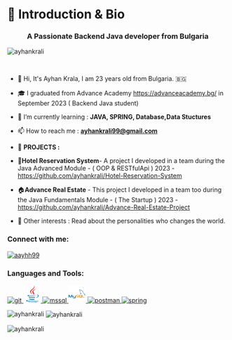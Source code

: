 
<h1 align="left">👋 Introduction & Bio </h1>
<h3 align="center">A Passionate  Backend Java developer from Bulgaria</h1>

<p align="left"> <img src="https://komarev.com/ghpvc/?username=ayhankrali&label=Profile%20views&color=0e75b6&style=flat" alt="ayhankrali" /> </p>

<p align="left"> <a href="https://twitter.com/" target="blank"><img src="https://img.shields.io/twitter/follow/?logo=twitter&style=for-the-badge" alt="" /></a> </p>

- 👦 Hi, It's Ayhan Krala, I am 23 years old from Bulgaria. 🇧🇬

- 🎓 I graduated from Advance Academy https://advanceacademy.bg/ in September 2023 ( Backend Java student)   

- 🌱 I’m currently learning : **JAVA, SPRING, Database,Data Stuctures**

- 📫 How to reach me : **ayhankrali99@gmail.com**
  

- 🔭 **PROJECTS :**
- 🏨**Hotel Reservation System**-  A project I developed in a team during the Java Advanced Module - ( OOP & RESTfulApi ) 2023 - https://github.com/ayhankrali/Hotel-Reservation-System

- 🏠**Advance Real Estate** -  This project I developed in a team too during the Java Fundamentals Module - ( The Startup  ) 2023 - https://github.com/ayhankrali/Advance-Real-Estate-Project





- 🤹 Other interests  : Read about  the personalities who changes the world.

</p>

<h3 align="left">Connect with me:</h3>
<p align="left">
<a href="https://instagram.com/aayhh99" target="blank"><img align="center" src="https://raw.githubusercontent.com/rahuldkjain/github-profile-readme-generator/master/src/images/icons/Social/instagram.svg" alt="aayhh99" height="30" width="40" /></a>
</p>

<h3 align="left">Languages and Tools:</h3>
<p align="left"> <a href="https://git-scm.com/" target="_blank" rel="noreferrer"> <img src="https://www.vectorlogo.zone/logos/git-scm/git-scm-icon.svg" alt="git" width="40" height="40"/> </a> <a href="https://www.java.com" target="_blank" rel="noreferrer"> <img src="https://raw.githubusercontent.com/devicons/devicon/master/icons/java/java-original.svg" alt="java" width="40" height="40"/> </a> <a href="https://www.microsoft.com/en-us/sql-server" target="_blank" rel="noreferrer"> <img src="https://www.svgrepo.com/show/303229/microsoft-sql-server-logo.svg" alt="mssql" width="40" height="40"/> </a> <a href="https://www.mysql.com/" target="_blank" rel="noreferrer"> <img src="https://raw.githubusercontent.com/devicons/devicon/master/icons/mysql/mysql-original-wordmark.svg" alt="mysql" width="40" height="40"/> </a> <a href="https://postman.com" target="_blank" rel="noreferrer"> <img src="https://www.vectorlogo.zone/logos/getpostman/getpostman-icon.svg" alt="postman" width="40" height="40"/> </a> <a href="https://spring.io/" target="_blank" rel="noreferrer"> <img src="https://www.vectorlogo.zone/logos/springio/springio-icon.svg" alt="spring" width="40" height="40"/> </a> </p>


<p><img align="left" src="https://github-readme-stats.vercel.app/api/top-langs?username=ayhankrali&show_icons=true&locale=en&layout=compact" alt="ayhankrali" /></p>

<p>&nbsp;<img align="center" src="https://github-readme-stats.vercel.app/api?username=ayhankrali&show_icons=true&locale=en" alt="ayhankrali" /></p>





<p><img align="center" src="https://github-readme-streak-stats.herokuapp.com/?user=ayhankrali&" alt="ayhankrali" /></p> 




